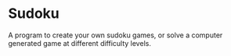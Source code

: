 # Sudoku
A program to create your own sudoku games, or solve a computer generated game at different difficulty levels.
